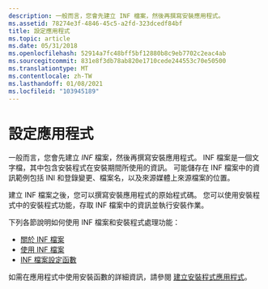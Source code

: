 ```yaml
---
description: 一般而言，您會先建立 INF 檔案，然後再撰寫安裝應用程式。
ms.assetid: 78274e3f-4846-45c5-a2fd-323dcedf84bf
title: 設定應用程式
ms.topic: article
ms.date: 05/31/2018
ms.openlocfilehash: 52914a7fc48bff5bf12880b8c9eb7702c2eac4ab
ms.sourcegitcommit: 831e8f3db78ab820e1710cede244553c70e50500
ms.translationtype: MT
ms.contentlocale: zh-TW
ms.lasthandoff: 01/08/2021
ms.locfileid: "103945189"
---
```

# <a name="setup-applications"></a>設定應用程式

一般而言，您會先建立 *INF* 檔案，然後再撰寫安裝應用程式。 INF 檔案是一個文字檔，其中包含安裝程式在安裝期間所使用的資訊。 可能儲存在 INF 檔案中的資訊範例包括 INI 和登錄變更、檔案名，以及來源媒體上來源檔案的位置。

建立 INF 檔案之後，您可以撰寫安裝應用程式的原始程式碼。 您可以使用安裝程式中的安裝程式功能，存取 INF 檔案中的資訊並執行安裝作業。

下列各節說明如何使用 INF 檔案和安裝程式處理功能：

-   [關於 INF 檔案](about-inf-files.md)
-   [使用 INF 檔案](using-inf-files.md)
-   [INF 檔案設定函數](inf-file-setup-functions.md)

如需在應用程式中使用安裝函數的詳細資訊，請參閱 [建立安裝程式應用程式](creating-setup-applications.md)。

 

 




